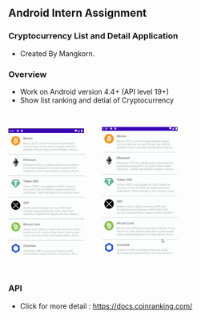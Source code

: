 ## Android Intern Assignment

### Cryptocurrency List and Detail Application
- Created By Mangkorn.

### Overview
- Work on Android version 4.4+ (API level 19+)
- Show list ranking and detial of Cryptocurrency
<br/>

<img src="/resource/crypto.PNG" style="width: 30%;">&nbsp;&nbsp;&nbsp;&nbsp;&nbsp;&nbsp;&nbsp;&nbsp;
<img src="/resource/gif_app.gif" style="width: 30%;">

<br/>

### API

- Click for more detail : https://docs.coinranking.com/
